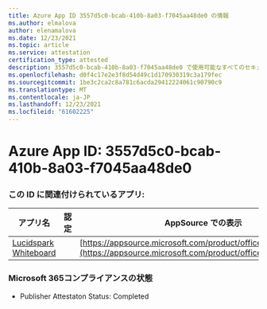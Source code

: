 ```yaml
---
title: Azure App ID 3557d5c0-bcab-410b-8a03-f7045aa48de0 の情報
ms.author: elmalova
author: elenamalova
ms.date: 12/23/2021
ms.topic: article
ms.service: attestation
certification_type: attested
description: 3557d5c0-bcab-410b-8a03-f7045aa48de0 で使用可能なすべてのセキュリティおよびコンプライアンス情報。
ms.openlocfilehash: d0f4c17e2e3f8d54d49c1d170930319c3a179fec
ms.sourcegitcommit: 1be3c2ca2c8a781c6acda29412224061c90790c9
ms.translationtype: MT
ms.contentlocale: ja-JP
ms.lasthandoff: 12/23/2021
ms.locfileid: "61602225"
---
```

# <a name="azure-app-id-3557d5c0-bcab-410b-8a03-f7045aa48de0"></a>Azure App ID: 3557d5c0-bcab-410b-8a03-f7045aa48de0


### <a name="apps-associated-with-this-id"></a>この ID に関連付けられているアプリ:
| **アプリ名** | **認定** | **AppSource での表示** |
|--------------|---------------|-----------------------|
| [Lucidspark Whiteboard](https://docs.microsoft.com/microsoft-365-app-certification/forward/WA200002583) |  | [https://appsource.microsoft.com/product/office/WA200002583](https://appsource.microsoft.com/product/office/WA200002583) |

### <a name="microsoft-365-app-compliance-status"></a>Microsoft 365コンプライアンスの状態
- Publisher Attestaton Status: Completed
